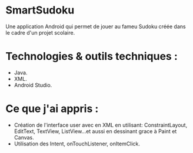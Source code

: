 # SmartSudoku
Une application Android qui permet de jouer au fameu Sudoku créée dans le cadre d'un projet scolaire.
# Technologies & outils techniques : 
+ Java.    
+ XML.     
+ Android Studio.    
# Ce que j'ai appris : 
+ Création de l'interface user avec en XML en utilisant: ConstraintLayout, EditText, TextView, ListView...et aussi en dessinant grace à Paint et Canvas.  
+ Utilisation des Intent, onTouchListener, onItemClick.  
